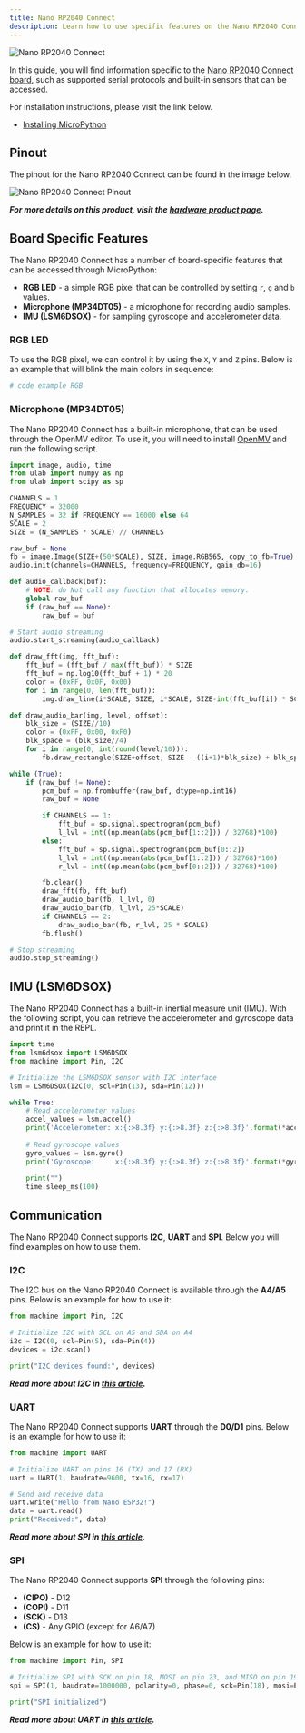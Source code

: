 ```yaml
---
title: Nano RP2040 Connect
description: Learn how to use specific features on the Nano RP2040 Connect using MicroPython
---
```


![Nano RP2040 Connect]()

In this guide, you will find information specific to the [Nano RP2040 Connect board](), such as supported serial protocols and built-in sensors that can be accessed.

For installation instructions, please visit the link below.
- [Installing MicroPython]()

## Pinout

The pinout for the Nano RP2040 Connect can be found in the image below.

![Nano RP2040 Connect Pinout]()

***For more details on this product, visit the [hardware product page](/hardware/nano-rp2040-connect/).***

## Board Specific Features

The Nano RP2040 Connect has a number of board-specific features that can be accessed through MicroPython:

- **RGB LED** - a simple RGB pixel that can be controlled by setting `r`, `g` and `b` values.
- **Microphone (MP34DT05)** - a microphone for recording audio samples.
- **IMU (LSM6DSOX)** - for sampling gyroscope and accelerometer data.

### RGB LED

To use the RGB pixel, we can control it by using the `X`, `Y` and `Z` pins. Below is an example that will blink the main colors in sequence:

```python
# code example RGB
```

### Microphone (MP34DT05)

The Nano RP2040 Connect has a built-in microphone, that can be used through the OpenMV editor. To use it, you will need to install [OpenMV](https://openmv.io/pages/download) and run the following script.

```python
import image, audio, time
from ulab import numpy as np
from ulab import scipy as sp

CHANNELS = 1
FREQUENCY = 32000
N_SAMPLES = 32 if FREQUENCY == 16000 else 64
SCALE = 2
SIZE = (N_SAMPLES * SCALE) // CHANNELS

raw_buf = None
fb = image.Image(SIZE+(50*SCALE), SIZE, image.RGB565, copy_to_fb=True)
audio.init(channels=CHANNELS, frequency=FREQUENCY, gain_db=16)

def audio_callback(buf):
    # NOTE: do Not call any function that allocates memory.
    global raw_buf
    if (raw_buf == None):
        raw_buf = buf

# Start audio streaming
audio.start_streaming(audio_callback)

def draw_fft(img, fft_buf):
    fft_buf = (fft_buf / max(fft_buf)) * SIZE
    fft_buf = np.log10(fft_buf + 1) * 20
    color = (0xFF, 0x0F, 0x00)
    for i in range(0, len(fft_buf)):
        img.draw_line(i*SCALE, SIZE, i*SCALE, SIZE-int(fft_buf[i]) * SCALE, color, SCALE)

def draw_audio_bar(img, level, offset):
    blk_size = (SIZE//10)
    color = (0xFF, 0x00, 0xF0)
    blk_space = (blk_size//4)
    for i in range(0, int(round(level/10))):
        fb.draw_rectangle(SIZE+offset, SIZE - ((i+1)*blk_size) + blk_space, 20 * SCALE, blk_size - blk_space, color, 1, True)

while (True):
    if (raw_buf != None):
        pcm_buf = np.frombuffer(raw_buf, dtype=np.int16)
        raw_buf = None

        if CHANNELS == 1:
            fft_buf = sp.signal.spectrogram(pcm_buf)
            l_lvl = int((np.mean(abs(pcm_buf[1::2])) / 32768)*100)
        else:
            fft_buf = sp.signal.spectrogram(pcm_buf[0::2])
            l_lvl = int((np.mean(abs(pcm_buf[1::2])) / 32768)*100)
            r_lvl = int((np.mean(abs(pcm_buf[0::2])) / 32768)*100)

        fb.clear()
        draw_fft(fb, fft_buf)
        draw_audio_bar(fb, l_lvl, 0)
        draw_audio_bar(fb, l_lvl, 25*SCALE)
        if CHANNELS == 2:
            draw_audio_bar(fb, r_lvl, 25 * SCALE)
        fb.flush()

# Stop streaming
audio.stop_streaming()
```

## IMU (LSM6DSOX)

The Nano RP2040 Connect has a built-in inertial measure unit (IMU). With the following script, you can retrieve the accelerometer and gyroscope data and print it in the REPL.

```python
import time
from lsm6dsox import LSM6DSOX
from machine import Pin, I2C

# Initialize the LSM6DSOX sensor with I2C interface
lsm = LSM6DSOX(I2C(0, scl=Pin(13), sda=Pin(12)))

while True:
    # Read accelerometer values
    accel_values = lsm.accel()
    print('Accelerometer: x:{:>8.3f} y:{:>8.3f} z:{:>8.3f}'.format(*accel_values))
    
    # Read gyroscope values
    gyro_values = lsm.gyro()
    print('Gyroscope:     x:{:>8.3f} y:{:>8.3f} z:{:>8.3f}'.format(*gyro_values))
    
    print("")
    time.sleep_ms(100)
```

## Communication

The Nano RP2040 Connect supports **I2C**, **UART** and **SPI**. Below you will find examples on how to use them.

### I2C

The I2C bus on the Nano RP2040 Connect is available through the **A4/A5** pins. Below is an example for how to use it:

```python
from machine import Pin, I2C

# Initialize I2C with SCL on A5 and SDA on A4
i2c = I2C(0, scl=Pin(5), sda=Pin(4))
devices = i2c.scan()

print("I2C devices found:", devices)
```

***Read more about I2C in [this article]().***

### UART

The Nano RP2040 Connect supports **UART** through the **D0/D1** pins. Below is an example for how to use it:

```python
from machine import UART

# Initialize UART on pins 16 (TX) and 17 (RX)
uart = UART(1, baudrate=9600, tx=16, rx=17)

# Send and receive data
uart.write("Hello from Nano ESP32!")
data = uart.read()
print("Received:", data)
```

***Read more about SPI in [this article]().***

### SPI

The Nano RP2040 Connect supports **SPI** through the following pins:
- **(CIPO)** - D12
- **(COPI)** - D11
- **(SCK)** - D13
- **(CS)** - Any GPIO (except for A6/A7)

Below is an example for how to use it:

```python
from machine import Pin, SPI

# Initialize SPI with SCK on pin 18, MOSI on pin 23, and MISO on pin 19
spi = SPI(1, baudrate=1000000, polarity=0, phase=0, sck=Pin(18), mosi=Pin(23), miso=Pin(19))

print("SPI initialized")
```

***Read more about UART in [this article]().***